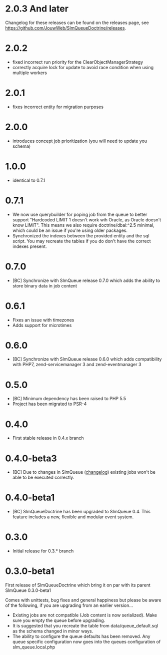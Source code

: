 # 2.0.3 And later

Changelog for these releases can be found on the releases page, see https://github.com/JouwWeb/SlmQueueDoctrine/releases.

# 2.0.2

- fixed incorrect run priority for the ClearObjectManagerStrategy
- correctly acquire lock for update to avoid race condition when using multiple workers

# 2.0.1

- fixes incorrect entity for migration purposes

# 2.0.0

- introduces concept job prioritization (you will need to update you schema)

# 1.0.0

- identical to 0.7.1

# 0.7.1

- We now use querybuilder for poping job from the queue to better support "Hardcoded LIMIT 1 doesn't work wih Oracle, as Oracle doesn't know LIMIT". This means we also require doctrine/dbal:^2.5 minimal, which could be an issue if you're using older packages.
- Synchronized the indexes between the provided entity and the sql script. You may recreate the tables if you do don't have the correct indexes present.

# 0.7.0

- [BC] Synchronize with SlmQueue release 0.7.0 which adds the ability to store binary data in job content

# 0.6.1

- Fixes an issue with timezones
- Adds support for microtimes

# 0.6.0

- [BC] Synchronize with SlmQueue release 0.6.0 which adds compatibility with PHP7, zend-servicemanager 3 and zend-eventmanager 3

# 0.5.0

- [BC] Minimum dependency has been raised to PHP 5.5
- Project has been migrated to PSR-4

# 0.4.0

- First stable release in 0.4.x branch

# 0.4.0-beta3

* [BC] Due to changes in SlmQueue ([changelog](https://github.com/JouwWeb/SlmQueue/blob/master/CHANGELOG.md)) existing jobs won't be able to be executed correctly.

# 0.4.0-beta1

* [BC] SlmQueueDoctrine has been upgraded to SlmQueue 0.4. This feature includes a new, flexible and modular event system.

# 0.3.0

* Initial release for 0.3.* branch

# 0.3.0-beta1

First release of SlmQueueDoctrine which bring it on par with its parent SlmQueue 0.3.0-beta1

Comes with unittests, bug fixes and general happiness but please be aware of the following, if you are upgrading from an earlier version...

- Existing jobs are not compatible (Job content is now serialized). Make sure you empty the queue before upgrading.
- It is suggested that you recreate the table from data/queue_default.sql as the schema changed in minor ways.
- The ability to configure the queue defaults has been removed. Any queue specific configuration now goes into the queues configuration of slm_queue.local.php

	
	

